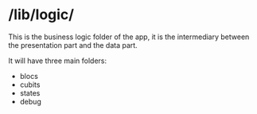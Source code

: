 /lib/logic/
===========

This is the business logic folder of the app, it is the intermediary between the presentation part and the data part.

It will have three main folders:

- blocs
- cubits
- states
- debug